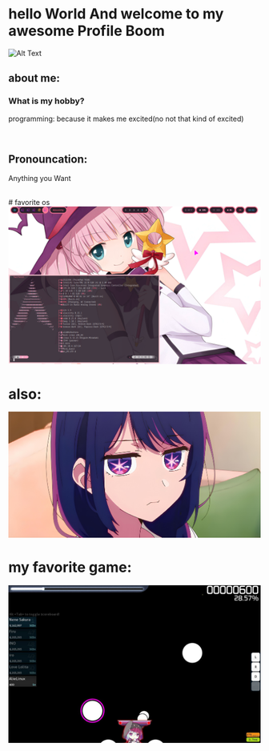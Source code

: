 # hello World And welcome to my awesome Profile Boom
![Alt Text](https://media0.giphy.com/media/v1.Y2lkPTc5MGI3NjExb2gzYzljY3FrdmU4YTE3aGc0N2l5aXlvOHVqbDFjN2lpYWVvNjN0ZiZlcD12MV9pbnRlcm5hbF9naWZfYnlfaWQmY3Q9Zw/26tPdwMm4jyClgxTq/giphy.gif)

## about me:
<h3>What is my hobby?</h3>
<p>programming: because it makes me excited(no not that kind of excited)</p>


<br>

## Pronouncation:
<p>Anything you Want</p>
<br>
# favorite os


<img src="https://raw.githubusercontent.com/AlieeLinux/AlieeLinux/refs/heads/main/screenshot.png">


# also:

<img src="https://raw.githubusercontent.com/AlieeLinux/AlieeLinux/refs/heads/main/AiHoshino10.jpeg">

# my favorite game:
<img src="osu.jpg">

<!--
**troy600/troy600** is a ✨ _special_ ✨ repository because its `README.md` (this file) appears on your GitHub profile.

Here are some ideas to get you started:

- 🔭 I’m currently working on ...
- 🌱 I’m currently learning ...
- 👯 I’m looking to collaborate on ...
- 🤔 I’m looking for help with ...
- 💬 Ask me about ...
- 📫 How to reach me: ...
- 😄 Pronouns: ...
- ⚡ Fun fact: ...
-->
